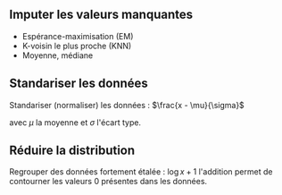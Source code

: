 ## Imputer les valeurs manquantes 

* Espérance-maximisation (EM) 
* K-voisin le plus proche (KNN) 
* Moyenne, médiane

## Standariser les données

Standariser (normaliser) les données : $\frac{x - \mu}{\sigma}$ 

avec $\mu$ la moyenne et $\sigma$ l'écart type.

## Réduire la distribution

Regrouper des données fortement étalée : $\log x + 1$ l'addition permet de contourner les valeurs 0 présentes dans les données.
